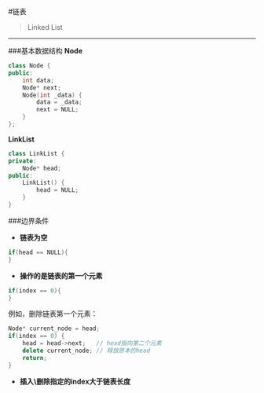 #链表
> Linked List

----

###基本数据结构
**Node**  
```C++
class Node {
public:
    int data;
    Node* next;
    Node(int _data) {
        data = _data;
        next = NULL;
    }
};
```

**LinkList**  
```C++
class LinkList {
private:
    Node* head;
public:
    LinkList() {
        head = NULL;
    }
}
```

###边界条件  
* **链表为空**

```C++
if(head == NULL){
}
```

* **操作的是链表的第一个元素**

```C++
if(index == 0){
}
```
例如，删除链表第一个元素：  

```C++
Node* current_node = head;
if(index == 0) {
    head = head->next;   // head指向第二个元素
    delete current_node; // 释放原本的head
    return;
}
```

* **插入\删除指定的index大于链表长度**